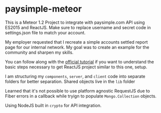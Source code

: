 # paysimple-meteor

This is a Meteor 1.2 Project to integrate with paysimple.com API using ES2015 and ReactJS.
Make sure to replace username and secret code in settings.json file to match your account.


My employer requested that I recreate a simple accounts settled report page for our internal network.
My goal was to create an example for the community and sharpen my skills.

You can follow along with the [official tutorial](https://www.meteor.com/tutorials/react/creating-an-app) if you want to understand the basic steps necessary to get ReactJS project similar to this one, setup.

I am structuring my `components`, `server`, and `client` code into separate folders for better separation.
Shared objects live in the `lib` folder

Learned that it's not possible to use platform agnostic RequestJS due to Fiber errors in a callback while tryign to populate `Mongo.Collection` objects.


Using NodeJS built in `crypto` for API integration.


